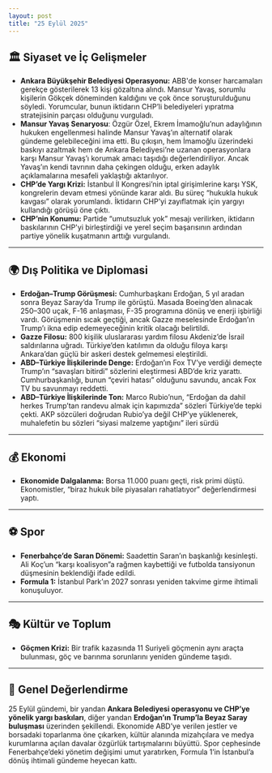 ```yaml
---
layout: post
title: "25 Eylül 2025"
---
```


## 🏛️ Siyaset ve İç Gelişmeler

* **Ankara Büyükşehir Belediyesi Operasyonu:** ABB'de konser harcamaları gerekçe gösterilerek 13 kişi gözaltına alındı. Mansur Yavaş, sorumlu kişilerin Gökçek döneminden kaldığını ve çok önce soruşturulduğunu söyledi. Yorumcular, bunun iktidarın CHP’li belediyeleri yıpratma stratejisinin parçası olduğunu vurguladı.
* **Mansur Yavaş Senaryosu**: Özgür Özel, Ekrem İmamoğlu’nun adaylığının hukuken engellenmesi halinde Mansur Yavaş’ın alternatif olarak gündeme gelebileceğini ima etti. Bu çıkışın, hem İmamoğlu üzerindeki baskıyı azaltmak hem de Ankara Belediyesi’ne uzanan operasyonlara karşı Mansur Yavaş’ı korumak amacı taşıdığı değerlendiriliyor. Ancak Yavaş’ın kendi tavrının daha çekingen olduğu, erken adaylık açıklamalarına mesafeli yaklaştığı aktarılıyor.
* **CHP’de Yargı Krizi:** İstanbul İl Kongresi’nin iptal girişimlerine karşı YSK, kongrelerin devam etmesi yönünde karar aldı. Bu süreç “hukukla hukuk kavgası” olarak yorumlandı. İktidarın CHP'yi zayıflatmak için yargıyı kullandığı görüşü öne çıktı.
* **CHP’nin Konumu:** Partide “umutsuzluk yok” mesajı verilirken, iktidarın baskılarının CHP'yi birleştirdiği ve yerel seçim başarısının ardından partiye yönelik kuşatmanın arttığı vurgulandı.

---

## 🌍 Dış Politika ve Diplomasi

* **Erdoğan–Trump Görüşmesi:** Cumhurbaşkanı Erdoğan, 5 yıl aradan sonra Beyaz Saray’da Trump ile görüştü. Masada Boeing’den alınacak 250–300 uçak, F-16 anlaşması, F-35 programına dönüş ve enerji işbirliği vardı. Görüşmenin sıcak geçtiği, ancak Gazze meselesinde Erdoğan’ın Trump’ı ikna edip edemeyeceğinin kritik olacağı belirtildi.
* **Gazze Filosu:** 800 kişilik uluslararası yardım filosu Akdeniz’de İsrail saldırılarına uğradı. Türkiye’den katılımın da olduğu filoya karşı Ankara’dan güçlü bir askeri destek gelmemesi eleştirildi.
* **ABD–Türkiye İlişkilerinde Denge:** Erdoğan’ın Fox TV’ye verdiği demeçte Trump’ın “savaşları bitirdi” sözlerini eleştirmesi ABD’de kriz yarattı. Cumhurbaşkanlığı, bunun “çeviri hatası” olduğunu savundu, ancak Fox TV bu savunmayı reddetti.
* **ABD–Türkiye İlişkilerinde Ton:** Marco Rubio’nun, “Erdoğan da dahil herkes Trump’tan randevu almak için kapımızda” sözleri Türkiye’de tepki çekti. AKP sözcüleri doğrudan Rubio’ya değil CHP’ye yüklenerek, muhalefetin bu sözleri “siyasi malzeme yaptığını” ileri sürdü

---

## 💰 Ekonomi

* **Ekonomide Dalgalanma:** Borsa 11.000 puanı geçti, risk primi düştü. Ekonomistler, “biraz hukuk bile piyasaları rahatlatıyor” değerlendirmesi yaptı.

---

## ⚽ Spor

* **Fenerbahçe’de Saran Dönemi:** Saadettin Saran’ın başkanlığı kesinleşti. Ali Koç’un “karşı koalisyon”a rağmen kaybettiği ve futbolda tansiyonun düşmesinin beklendiği ifade edildi.
* **Formula 1:** İstanbul Park’ın 2027 sonrası yeniden takvime girme ihtimali konuşuluyor.

---

## 🎭 Kültür ve Toplum

* **Göçmen Krizi:** Bir trafik kazasında 11 Suriyeli göçmenin aynı araçta bulunması, göç ve barınma sorunlarını yeniden gündeme taşıdı.

---

## 📌 Genel Değerlendirme

25 Eylül gündemi, bir yandan **Ankara Belediyesi operasyonu ve CHP’ye yönelik yargı baskıları**, diğer yandan **Erdoğan’ın Trump’la Beyaz Saray buluşması** üzerinden şekillendi. Ekonomide ABD’ye verilen jestler ve borsadaki toparlanma öne çıkarken, kültür alanında mizahçılara ve medya kurumlarına açılan davalar özgürlük tartışmalarını büyüttü. Spor cephesinde Fenerbahçe’deki yönetim değişimi umut yaratırken, Formula 1’in İstanbul’a dönüş ihtimali gündeme heyecan kattı.